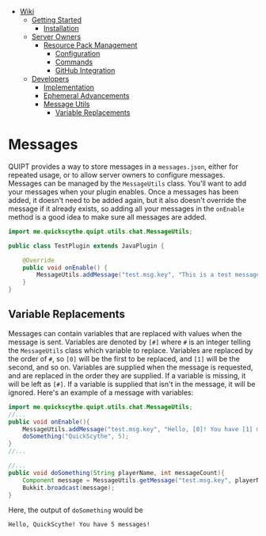 <!-- TOC -->
* [Wiki](/wiki/wiki.md)
  * [Getting Started](/wiki/getting_started.md)
    * [Installation](/wiki/getting_started.md#installation)
  * [Server Owners](/wiki/server_owners.md)
    * [Resource Pack Management](/wiki/server_owners/resource_pack_management.md#resource-pack-management)
      * [Configuration](/wiki/server_owners/resource_pack_management.md#configuration)
      * [Commands](/wiki/server_owners/resource_pack_management.md#commands)
      * [GitHub Integration](/wiki/server_owners/resource_pack_management.md#github-integration)
  * [Developers](/wiki/developers.md)
    * [Implementation](/wiki/developers.md#implementing-quipt)
    * [Ephemeral Advancements](/wiki/developers/ephemeral_advancements.md)
    * [Message Utils](/wiki/developers/messages.md)
      * [Variable Replacements](/wiki/developers/messages.md#variable-replacements)
<!-- TOC -->
# Messages
QUIPT provides a way to store messages in a `messages.json`, either for repeated usage, or to allow server owners to configure messages. Messages can be managed by the `MessageUtils` class. You'll want to add your messages when your plugin enables. Once a messages has been added, it doesn't need to be added again, but it also doesn't override the message if it already exists, so adding all your messages in the `onEnable` method is a good idea to make sure all messages are added.
```java
import me.quickscythe.quipt.utils.chat.MessageUtils;

public class TestPlugin extends JavaPlugin {

    @Override
    public void onEnable() {
        MessageUtils.addMessage("test.msg.key", "This is a test message!");
    }
}

```

## Variable Replacements
Messages can contain variables that are replaced with values when the message is sent. Variables are denoted by `[#]` where `#` is an integer telling the `MessageUtils` class which variable to replace. Variables are replaced by the order of `#`, so `[0]` will be the first to be replaced, and `[1]` will be the second, and so on. Variables are supplied when the message is requested, and are replaced in the order they are supplied. If a variable is missing, it will be left as `[#]`. If a variable is supplied that isn't in the message, it will be ignored. Here's an example of a message with variables:
```java
import me.quickscythe.quipt.utils.chat.MessageUtils;
//...
public void onEnable(){
    MessageUtils.addMessage("test.msg.key", "Hello, [0]! You have [1] messages!");
    doSomething("QuickScythe", 5);
}
//...

//...
public void doSomething(String playerName, int messageCount){
    Component message = MessageUtils.getMessage("test.msg.key", playerName, messageCount);
    Bukkit.broadcast(message);
}
```
Here, the output of `doSomething` would be
```output
Hello, QuickScythe! You have 5 messages!
```